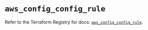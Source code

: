 # `aws_config_config_rule`

Refer to the Terraform Registry for docs: [`aws_config_config_rule`](https://registry.terraform.io/providers/hashicorp/aws/5.75.1/docs/resources/config_config_rule).
